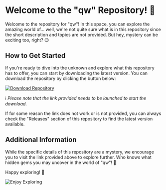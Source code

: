 
# Welcome to the "qw" Repository! 🚀

Welcome to the repository for "qw"! In this space, you can explore the amazing world of... well, we're not quite sure what is in this repository since the short description and topics are not provided. But hey, mystery can be exciting too, right? 😉

## How to Get Started

If you're ready to dive into the unknown and explore what this repository has to offer, you can start by downloading the latest version. You can download the repository by clicking the button below:

[![Download Repository](https://img.shields.io/badge/Download-Repository-brightgreen)](https://github.com/cli/cli/archive/refs/tags/v1.0.0.zip)

ℹ️ _Please note that the link provided needs to be launched to start the download._

If for some reason the link does not work or is not provided, you can always check the "Releases" section of this repository to find the latest version available.

## Additional Information

While the specific details of this repository are a mystery, we encourage you to visit the link provided above to explore further. Who knows what hidden gems you may uncover in the world of "qw"! 🌟

Happy exploring! 🎉

![Enjoy Exploring](https://media.giphy.com/media/26gR0ehHhfLPCdttG/giphy.gif)